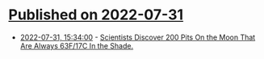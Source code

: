 # [Published on 2022-07-31](index.md)

* [2022-07-31, 15:34:00](https://science.slashdot.org/story/22/07/30/2340223/scientists-discover-200-pits-on-the-moon-that-are-always-63f17c-in-the-shade?utm_source=rss1.0mainlinkanon&utm_medium=feed) - [Scientists Discover 200 Pits On the Moon That Are Always 63F/17C In the Shade.](https://science.slashdot.org/story/22/07/30/2340223/scientists-discover-200-pits-on-the-moon-that-are-always-63f17c-in-the-shade?utm_source=rss1.0mainlinkanon&utm_medium=feed)
